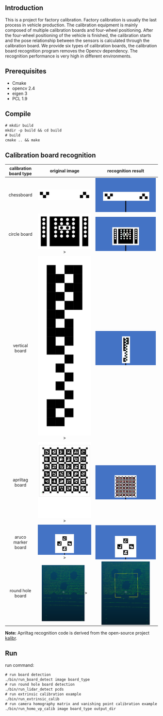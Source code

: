 ## Introduction

This is a project for factory calibration. Factory calibration is usually the last process in vehicle production. The calibration equipment is mainly composed of multiple calibration boards and four-wheel positioning. After the four-wheel positioning of the vehicle is finished, the calibration starts and the pose relationship between the sensors is calculated through the calibration board. We provide six types of calibration boards, the calibration board recognition program removes the Opencv dependency. The recognition performance is very high in different environments. 

## Prerequisites

- Cmake
- opencv 2.4
- eigen 3
- PCL 1.9

## Compile

```shell
# mkdir build
mkdir -p build && cd build
# build
cmake .. && make
```

## Calibration board recognition

| calibration board type  | original image | recognition result | 
| :--------------: |:------------------------------------------------------------------:|:------------------------------------------------------------------:| 
| chessboard        | <img src="./images/chessboard.jpg" width="100%" height="100%" div align=center> | <img src="./images/chessboard_detection.png" width="100%" height="100%" div align=center>|    
| circle board      | <img src="./images/circle_board.jpg" width="100%" height="100%" div align=center>>  | <img src="./images/circleboard_detection.png" width="100%" height="100%" div align=center>|  
| vertical board    | <img src="./images/vertical_board.jpg" width="100%" height="100%" div align=center>>| <img src="./images/verticalboard_detection.png" width="100%" height="100%" div align=center>|  
| apriltag board    | <img src="./images/april_board.jpg" width="100%" height="100%" div align=center>>   | <img src="./images/apriltags_detection.png" width="100%" height="100%" div align=center>|   
| aruco marker board| <img src="./images/arucomarker.jpg" width="100%" height="100%" div align=center>>   | <img src="./images/arucomarker_detection.png" width="100%" height="100%" div align=center>|   
| round hole board  | <img src="./images/round_hole.png" width="80%" height="80%" div align=center>>      | <img src="./images/round_hole_detection.png" width="80%" height="80%" div align=center>|   

**Note:** Apriltag recognition code is derived from the open-source project [kalibr](https://github.com/ethz-asl/kalibr/tree/master/aslam_offline_calibration/ethz_apriltag2).

## Run
run command:
```shell
# run board detection
./bin/run_board_detect image board_type
# run round hole board detection
./bin/run_lidar_detect pcds
# run extrinsic calibration example
./bin/run_extrinsic_calib
# run camera homography matrix and vanishing point calibration example
./bin/run_homo_vp_calib image board_type output_dir
```
